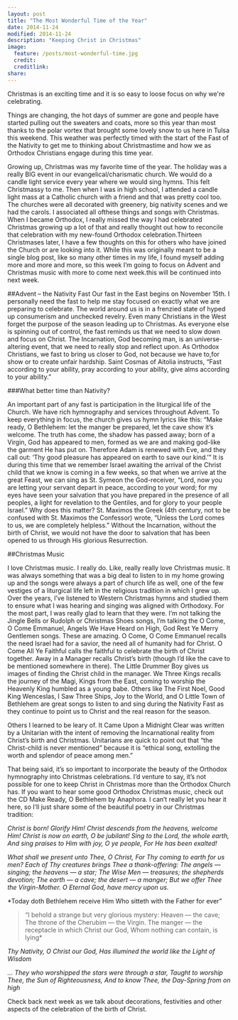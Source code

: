 ```yaml
---
layout: post
title: "The Most Wonderful Time of the Year"
date: 2014-11-24
modified: 2014-11-24 
description: "Keeping Christ in Christmas"
image: 
  feature: /posts/most-wonderful-time.jpg
  credit:
  creditlink:
share:
---
```


Christmas is an exciting time and it is so easy to loose focus on why we're celebrating. 

Things are changing, the hot days of summer are gone and people have started pulling out the sweaters and coats, more so this year than most thanks to the polar vortex that brought some lovely snow to us here in Tulsa this weekend. This weather was perfectly timed with the start of the Fast of the Nativity to get me to thinking about Christmastime and how we as Orthodox Christians engage during this time year.

Growing up, Christmas was my favorite time of the year. The holiday was a really BIG event in our evangelical/charismatic church. We would do a candle light service every year where we would sing hymns. This felt Christmassy to me. Then when I was in high school, I attended a candle light mass at a Catholic church with a friend and that was pretty cool too. The churches were all decorated with greenery, big nativity scenes and we had the carols. I associated all ofthese things and songs with Christmas. When I became Orthodox, I really missed the way I had celebrated Christmas growing up a lot of that and really thought out how to reconcile that celebration with my new-found Orthodox celebration.Thirteen Christmases later, I have a few thoughts on this for others who have joined the Church or are looking into it. While this was originally meant to be a single blog post, like so many other times in my life, I found myself adding more and more and more, so this week I’m going to focus on Advent and Christmas music with more to come next week.this will be continued into next week.

##Advent – the Nativity Fast
Our fast in the East begins on November 15th. I personally need the fast to help me stay focused on exactly what we are preparing to celebrate. The world around us is in a frenzied state of hyped up consumerism and unchecked revelry. Even many Christians in the West forget the purpose of the season leading up to Christmas. As everyone else is spinning out of control, the fast reminds us that we need to slow down and focus on Christ. The Incarnation, God becoming man, is an universe-altering event, that we need to really stop and reflect upon. As Orthodox Christians, we fast to bring us closer to God, not because we have to,for show or to create unfair hardship. Saint Cosmas of Aitolia instructs, “Fast according to your ability, pray according to your ability, give alms according to your ability.”

###What better time than Nativity?

An important part of any fast is participation in the liturgical life of the Church. We have rich hymnography and services throughout Advent. To keep everything in focus, the church gives us hymn lyrics like this: “Make ready, O Bethlehem: let the manger be prepared, let the cave show it’s welcome. The truth has come, the shadow has passed away; born of a Virgin, God has appeared to men, formed as we are and making god-like the garment He has put on. Therefore Adam is renewed with Eve, and they call out: ‘Thy good pleasure has appeared on earth to save our kind.’” It is during this time that we remember Israel awaiting the arrival of the Christ child that we know is coming in a few weeks, so that when we arrive at the great Feast, we can sing as St. Symeon the God-receiver, “Lord, now you are letting your servant depart in peace, according to your word; for my eyes have seen your salvation that you have prepared in the presence of all peoples, a light for revelation to the Gentiles, and for glory to your people Israel.” Why does this matter? St. Maximos the Greek (4th century, not to be confused with St. Maximos the Confessor) wrote, “Unless the Lord comes to us, we are completely helpless.” Without the Incarnation, without the birth of Christ, we would not have the door to salvation that has been opened to us through His glorious Resurrection.

##Christmas Music

I love Christmas music. I really do. Like, really really love Christmas music. It was always something that was a big deal to listen to in my home growing up and the songs were always a part of church life as well, one of the few vestiges of a liturgical life left in the religious tradition in which I grew up. Over the years, I’ve listened to Western Christmas hymns and studied them to ensure what I was hearing and singing was aligned with Orthodoxy. For the most part, I was really glad to learn that they were. I’m not talking the Jingle Bells or Rudolph or Christmas Shoes songs, I’m talking the O Come, O Come Emmanuel, Angels We Have Heard on High,  God Rest Ye Merry Gentlemen songs. These are amazing. O Come, O Come Emmanuel recalls the need Israel had for a savior, the need all of humanity had for Christ. O Come All Ye Faithful calls the faithful to celebrate the birth of Christ together. Away in a Manager recalls Christ’s birth (though I’d like the cave to be mentioned somewhere in there). The Little Drummer Boy gives us images of finding the Christ child in the manager. We Three Kings recalls the journey of the Magi, Kings from the East, coming to worship the Heavenly King humbled as a young babe. Others like The First Noel, Good King Wenceslas, I Saw Three Ships, Joy to the World, and O Little Town of Bethlehem are great songs to listen to and sing during the Nativity Fast as they continue to point us to Christ and the real reason for the season.

Others I learned to be leary of. It Came Upon a Midnight Clear was written by a Unitarian with the intent of removing the Incarnational reality from Christ’s birth and Christmas. Unitarians are quick to point out that “the Christ-child is never mentioned” because it is “ethical song, extolling the worth and splendor of peace among men.”

That being said, it’s so important to incorporate the beauty of the Orthodox hymnography into Christmas celebrations. I’d venture to say, it’s not possible for one to keep Christ in Christmas more than the Orthodox Church has. If you want to hear some good Orthodox Christmas music, check out the CD Make Ready, O Bethlehem by Anaphora. I can’t really let you hear it here, so I’ll just share some of the beautiful poetry in our Christmas tradition:

*Christ is born! Glorify Him!
Christ descends from the heavens, welcome Him!
Christ is now on earth, O be jubilant!
Sing to the Lord, the whole earth,
And sing praises to Him with joy, O ye people,
For He has been exalted!*

*What shall we present unto Thee, O Christ,
For Thy coming to earth for us men?
Each of Thy creatures brings Thee a thank-offering:
The angels — singing; the heavens — a star;
The Wise Men — treasures; the shepherds devotion;
The earth — a cave; the desert — a manger;
But we offer Thee the Virgin-Mother. O Eternal God, have mercy upon us.*

*Today doth Bethlehem receive Him
Who sitteth with the Father for ever”

>“I behold a strange but very glorious mystery:
Heaven — the cave;
The throne of the Cherubim — the Virgin.
The manger — the receptacle in which Christ our God,
Whom nothing can contain, is lying*

*Thy Nativity, O Christ our God,
Has illumined the world like the Light of Wisdom*

*… They who worshipped the stars were through a star,
Taught to worship Thee, the Sun of Righteousness,
And to know Thee, the Day-Spring from on high*

Check back next week as we talk about decorations, festivities and other aspects of the celebration of the birth of Christ.
